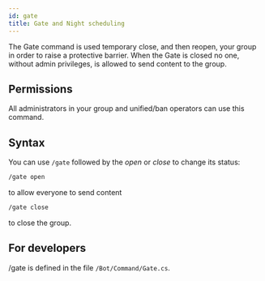 ```yaml
---
id: gate
title: Gate and Night scheduling
---
```


The Gate command is used temporary close, and then reopen, your group in order to raise a protective barrier.
When the Gate is closed no one, without admin privileges, is allowed to send content to the group.

## Permissions
All administrators in your group and unified/ban operators can use this command.

## Syntax
You can use `/gate` followed by the *open* or *close* to change its status:

```bash
/gate open
```
to allow everyone to send content

```bash
/gate close
```

to close the group.

## For developers
/gate is defined in the file `/Bot/Command/Gate.cs`.
